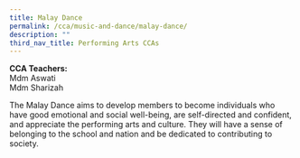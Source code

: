 ```yaml
---
title: Malay Dance
permalink: /cca/music-and-dance/malay-dance/
description: ""
third_nav_title: Performing Arts CCAs
---
```

**CCA Teachers:**   
Mdm Aswati    
Mdm Sharizah   

The Malay Dance aims to develop members to become individuals who have good emotional and social well-being, are self-directed and confident, and appreciate the performing arts and culture. They will have a sense of belonging to the school and nation and be dedicated to contributing to society.